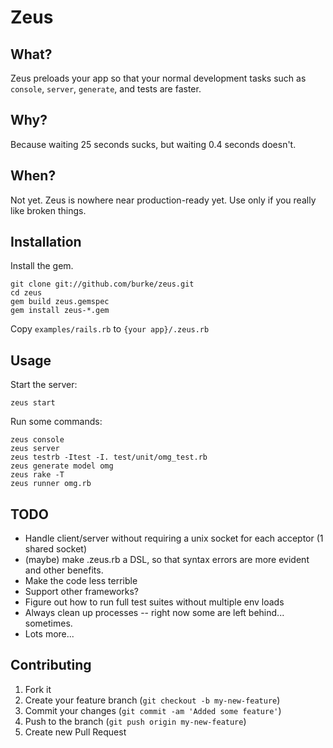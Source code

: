 # Zeus

## What?

Zeus preloads your app so that your normal development tasks such as `console`, `server`, `generate`, and tests are faster.

## Why?

Because waiting 25 seconds sucks, but waiting 0.4 seconds doesn't.

## When?

Not yet. Zeus is nowhere near production-ready yet. Use only if you really like broken things.

## Installation

Install the gem.

    git clone git://github.com/burke/zeus.git
    cd zeus
    gem build zeus.gemspec
    gem install zeus-*.gem

Copy `examples/rails.rb` to `{your app}/.zeus.rb`

## Usage

Start the server:

    zeus start

Run some commands:

    zeus console
    zeus server
    zeus testrb -Itest -I. test/unit/omg_test.rb
    zeus generate model omg
    zeus rake -T
    zeus runner omg.rb

## TODO

* Handle client/server without requiring a unix socket for each acceptor (1 shared socket)
* (maybe) make .zeus.rb a DSL, so that syntax errors are more evident and other benefits.
* Make the code less terrible
* Support other frameworks?
* Figure out how to run full test suites without multiple env loads
* Always clean up processes -- right now some are left behind... sometimes.
* Lots more...

## Contributing

1. Fork it
2. Create your feature branch (`git checkout -b my-new-feature`)
3. Commit your changes (`git commit -am 'Added some feature'`)
4. Push to the branch (`git push origin my-new-feature`)
5. Create new Pull Request
